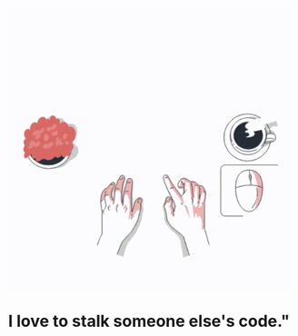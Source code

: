 <h1 align="center"> <img src="https://github.com/Amulya77/Amulya77/blob/main/Code%20typing%20(1).gif" height="500" width="500" /> 
  <p>

I love to stalk someone else's code."
